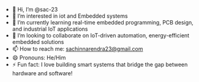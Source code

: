 - 👋 Hi, I’m @sac-23
- 👀 I’m interested in iot and Embedded systems
- 🌱 I’m currently learning  real-time embedded programming, PCB design, and industrial IoT applications
- 💞️ I’m looking to collaborate on IoT-driven automation, energy-efficient embedded solutions
- 📫 How to reach me: sachinnarendra23@gmail.com
- 😄 Pronouns: He/Him
- ⚡ Fun fact:  I love building smart systems that bridge the gap between hardware and software!

<!---
sac-23/sac-23 is a ✨ special ✨ repository because its `README.md` (this file) appears on your GitHub profile.
You can click the Preview link to take a look at your changes.
--->
